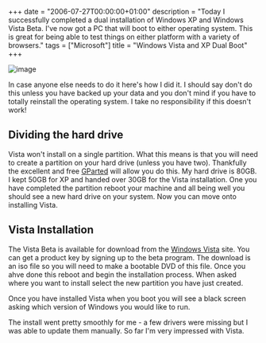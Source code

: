 +++
date = "2006-07-27T00:00:00+01:00"
description = "Today I successfully completed a dual installation of Windows XP and Windows Vista Beta. I've now got a PC that will boot to either operating system. This is great for being able to test things on either platform with a variety of browsers."
tags = ["Microsoft"]
title = "Windows Vista and XP Dual Boot"
+++

![image][1]

In case anyone else needs to do it here's how I did it. I should say don't do
this unless you have backed up your data and you don't mind if you have to
totally reinstall the operating system. I take no responsibility if this doesn't
work!

## Dividing the hard drive

Vista won't install on a single partition. What this means is that you will need
to create a partition on your hard drive (unless you have two). Thankfully the
excellent and free [GParted][2] will allow you do this. My hard drive is 80GB. I
kept 50GB for XP and handed over 30GB for the Vista installation. One you have
completed the partition reboot your machine and all being well you should see a
new hard drive on your system. Now you can move onto installing Vista.

## Vista Installation

The Vista Beta is available for download from the [Windows Vista][3] site. You
can get a product key by signing up to the beta program. The download is an iso
file so you will need to make a bootable DVD of this file. Once you ahve done
this reboot and begin the installation process. When asked where you want to
install select the new partition you have just created.

Once you have installed Vista when you boot you will see a black screen asking
which version of Windows you would like to run.

The install went pretty smoothly for me - a few drivers were missing but I was
able to update them manually. So far I'm very impressed with Vista.

[1]: /images/articles/installvista.jpg
[2]: http://gparted.sourceforge.net/
[3]: http://www.microsoft.com/windowsvista/
